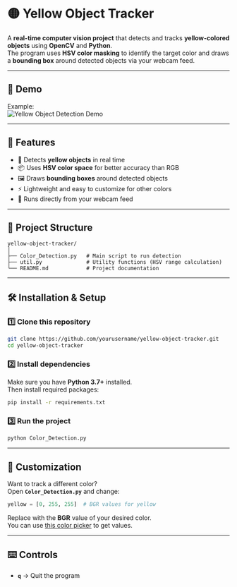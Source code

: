 # 🟡 Yellow Object Tracker

A **real-time computer vision project** that detects and tracks **yellow-colored objects** using **OpenCV** and **Python**.  
The program uses **HSV color masking** to identify the target color and draws a **bounding box** around detected objects via your webcam feed.

---

## 📸 Demo
Example:  
![Yellow Object Detection Demo](demo.png)


---

## 🚀 Features
- 🎯 Detects **yellow objects** in real time
- 📦 Uses **HSV color space** for better accuracy than RGB
- 🖼 Draws **bounding boxes** around detected objects
- ⚡ Lightweight and easy to customize for other colors
- 🔄 Runs directly from your webcam feed

---

## 📂 Project Structure
```
yellow-object-tracker/
│
├── Color_Detection.py   # Main script to run detection
├── util.py              # Utility functions (HSV range calculation)
└── README.md            # Project documentation
```
---

## 🛠 Installation & Setup

### 1️⃣ Clone this repository
```bash
git clone https://github.com/yourusername/yellow-object-tracker.git
cd yellow-object-tracker
```

### 2️⃣ Install dependencies
Make sure you have **Python 3.7+** installed.  
Then install required packages:
```bash
pip install -r requirements.txt
```

### 3️⃣ Run the project
```bash
python Color_Detection.py
```

---

## 🎨 Customization
Want to track a different color?  
Open **`Color_Detection.py`** and change:
```python
yellow = [0, 255, 255]  # BGR values for yellow
```
Replace with the **BGR** value of your desired color.  
You can use [this color picker](https://colorpicker.me/) to get values.

---

## ⌨️ Controls
- **`q`** → Quit the program
